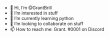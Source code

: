 - 👋 Hi, I’m @GrantBrill
- 👀 I’m interested in stuff
- 🌱 I’m currently learning python
- 💞️ I’m looking to collaborate on stuff
- 📫 How to reach me: Grant. #0001 on Discord

<!---
GrantBrill/GrantBrill is a ✨ special ✨ repository because its `README.md` (this file) appears on your GitHub profile.
You can click the Preview link to take a look at your changes.
--->
